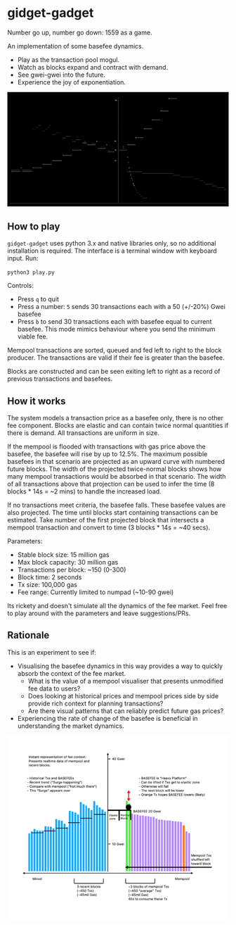 # gidget-gadget

Number go up, number go down: 1559 as a game.

An implementation of some basefee dynamics.

- Play as the transaction pool mogul.
- Watch as blocks expand and contract with demand.
- See gwei-gwei into the future.
- Experience the joy of exponentiation.

![preview](example.png)

## How to play

``gidget-gadget`` uses python 3.x and native libraries only, so no
additional installation is required. The interface is a terminal window
with keyboard input. Run:

``python3 play.py``

Controls:
- Press `q` to quit
- Press a number: `5` sends 30 transactions each with a 50 (+/-20%) Gwei basefee
- Press `b` to send 30 transactions each with basefee equal to current basefee. This mode mimics
    behaviour where you send the minimum viable fee.

Mempool transactions are sorted, queued and fed left to right to the block producer. The transactions are valid if their fee is greater than the basefee.

Blocks are constructed and can be seen exiting left to right as a record of previous transactions and basefees.

## How it works

The system models a transaction price as a basefee only, there is no other fee component. Blocks are elastic and can contain twice normal quantities if there is demand. All transactions are uniform in size.

If the mempool is flooded with transactions with gas price above the basefee, the basefee will rise by up to 12.5%. The maximum possible basefees in that scenario are projected as an upward curve with numbered future blocks. The width of the projected twice-normal blocks shows how many mempool transactions would be absorbed in that scenario. The width of all transactions above that projection can be used to infer the time (8 blocks * 14s = ~2 mins) to handle the increased load.

If no transactions meet criteria, the basefee falls. These basefee values are also projected. The time until blocks start containing transactions can be estimated. Take number of the first projected block that intersects a mempool transaction and convert to time (3 blocks * 14s = ~40 secs).

Parameters:
- Stable block size: 15 million gas
- Max block capacity: 30 million gas
- Transactions per block: ~150 (0-300)
- Block time: 2 seconds
- Tx size: 100,000 gas
- Fee range: Currently limited to numpad (~10-90 gwei)

Its rickety and doesn't simulate all the dynamics of the fee market. Feel free to play around with the parameters and leave suggestions/PRs.

## Rationale

This is an experiment to see if:
- Visualising the basefee dynamics in this way provides a way to quickly absorb the context of the fee market.
    - What is the value of a mempool visualiser that presents unmodified fee data to users?
    - Does looking at historical prices and mempool prices side by side provide rich context for planning transactions?
    - Are there visual patterns that can reliably predict future gas prices?
- Experiencing the rate of change of the basefee is beneficial in understanding the market dynamics.

![diagram](diagram.png)


